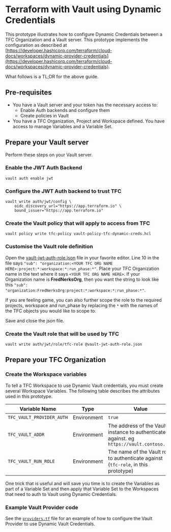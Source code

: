 # Terraform with Vault using Dynamic Credentials

This prototype illustrates how to configure Dynamic Credentials between a TFC Organization and a Vault server. This prototype implements the configuration as described at [https://developer.hashicorp.com/terraform/cloud-docs/workspaces/dynamic-provider-credentials](https://developer.hashicorp.com/terraform/cloud-docs/workspaces/dynamic-provider-credentials).

What follows is a TL;DR for the above guide.

## Pre-requisites

* You have a Vault server and your token has the necessary access to:
    * Enable Auth backends and configure them
    * Create policies in Vault
* You have a TFC Organization, Project and Workspace defined. You have access to manage Variables and a Variable Set.

## Prepare your Vault server

Perform these steps on your Vault server.

### Enable the JWT Auth Backend

```
vault auth enable jwt
```

### Configure the JWT Auth backend to trust TFC

```
vault write auth/jwt/config \
    oidc_discovery_url="https://app.terraform.io" \
    bound_issuer="https://app.terraform.io"
```

### Create the Vault policy that will apply to access from TFC

```
vault policy write tfc-policy vault-policy-tfc-dynamic-creds.hcl
```

### Customise the Vault role definition

Open the [vault-jwt-auth-role.json](./vault-jwt-auth-role.json) file in your favorite editor.
Line 10 in the file says `"sub": "organization:<YOUR TFC ORG NAME HERE>:project:*:workspace:*:run_phase:*"`.
Place your TFC Organization name in the text where it says `<YOUR TFC ORG NAME HERE>`. If your Organization name is **FredNerksOrg**, then you want the string to look like this `"sub": "organization:FredNerksOrg:project:*:workspace:*:run_phase:*"`.

If you are feeling game, you can also further scope the role to the required projects, workspace and run_phase by replacing the `*` with the names of the TFC objects you would like to scope to.

Save and close the json file.

### Create the Vault role that will be used by TFC

```
vault write auth/jwt/role/tfc-role @vault-jwt-auth-role.json
```

## Prepare your TFC Organization

### Create the Workspace variables

To tell a TFC Workspace to use Dynamic Vault credentials, you must create several Workspace Variables. The following table describes the attributes used in this prototype.


| Variable Name             | Type        | Value                                                                                     |
| ------------------------- | ----------- | ----------------------------------------------------------------------------------------- |
| `TFC_VAULT_PROVIDER_AUTH` | Environment | `true`                                                                                    |
| `TFC_VAULT_ADDR`          | Environment | The address of the Vault instance to authenticate against. eg `https://vault.contoso.com` |
| `TFC_VAULT_RUN_ROLE`      | Environment | The name of the Vault role to authenticate against (`tfc-role`, in this prototype)        |

One trick that is useful and will save you time is to create the Variables as part of a Variable Set and then apply that Variable Set to the Workspaces that need to auth to Vault using Dynamic Credentials.

### Example Vault Provider code

See the [`providers.tf`](./providers.tf) file for an example of how to configure the Vault Provider to use Dynamic Vault Credentials.
